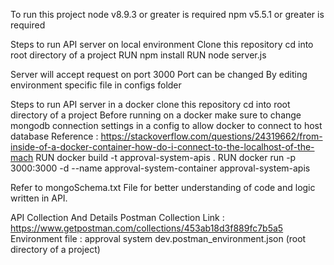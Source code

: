 To run this project 
node v8.9.3 or greater is required 
npm v5.5.1 or greater is required 

Steps to run API server  on local environment
Clone this repository
cd into root directory of a project
RUN npm install
RUN node server.js

Server will accept request on port 3000
Port can be changed By editing environment specific file in configs folder

Steps to run API server in a docker 
clone this repository
cd into root directory of a project
Before running on a docker make sure to change mongodb connection settings in a config to allow docker to connect to host database
Reference :  https://stackoverflow.com/questions/24319662/from-inside-of-a-docker-container-how-do-i-connect-to-the-localhost-of-the-mach
RUN docker build -t approval-system-apis .
RUN docker run -p 3000:3000 -d --name approval-system-container approval-system-apis

Refer to mongoSchema.txt File for better understanding of code and logic written in API.

API Collection And Details
Postman Collection Link : https://www.getpostman.com/collections/453ab18d3f889fc7b5a5
Environment file : approval system dev.postman_environment.json (root directory of a project)